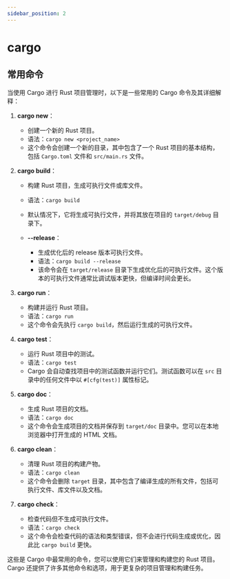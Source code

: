 ```yaml
---
sidebar_position: 2
---
```


# cargo

## 常用命令

当使用 Cargo 进行 Rust 项目管理时，以下是一些常用的 Cargo 命令及其详细解释：

1. **cargo new**：
   - 创建一个新的 Rust 项目。
   - 语法：`cargo new <project_name>`
   - 这个命令会创建一个新的目录，其中包含了一个 Rust 项目的基本结构，包括 `Cargo.toml` 文件和 `src/main.rs` 文件。

2. **cargo build**：
   - 构建 Rust 项目，生成可执行文件或库文件。
   - 语法：`cargo build`
   - 默认情况下，它将生成可执行文件，并将其放在项目的 `target/debug` 目录下。

   - **--release**：
     - 生成优化后的 release 版本可执行文件。
     - 语法：`cargo build --release`
     - 该命令会在 `target/release` 目录下生成优化后的可执行文件。这个版本的可执行文件通常比调试版本更快，但编译时间会更长。

3. **cargo run**：
   - 构建并运行 Rust 项目。
   - 语法：`cargo run`
   - 这个命令会先执行 `cargo build`，然后运行生成的可执行文件。

4. **cargo test**：
   - 运行 Rust 项目中的测试。
   - 语法：`cargo test`
   - Cargo 会自动查找项目中的测试函数并运行它们。测试函数可以在 `src` 目录中的任何文件中以 `#[cfg(test)]` 属性标记。

5. **cargo doc**：
   - 生成 Rust 项目的文档。
   - 语法：`cargo doc`
   - 这个命令会生成项目的文档并保存到 `target/doc` 目录中。您可以在本地浏览器中打开生成的 HTML 文档。

6. **cargo clean**：
   - 清理 Rust 项目的构建产物。
   - 语法：`cargo clean`
   - 这个命令会删除 `target` 目录，其中包含了编译生成的所有文件，包括可执行文件、库文件以及文档。

7. **cargo check**：
   - 检查代码但不生成可执行文件。
   - 语法：`cargo check`
   - 这个命令会检查代码的语法和类型错误，但不会进行代码生成或优化，因此比 `cargo build` 更快。

这些是 Cargo 中最常用的命令，您可以使用它们来管理和构建您的 Rust 项目。Cargo 还提供了许多其他命令和选项，用于更复杂的项目管理和构建任务。
